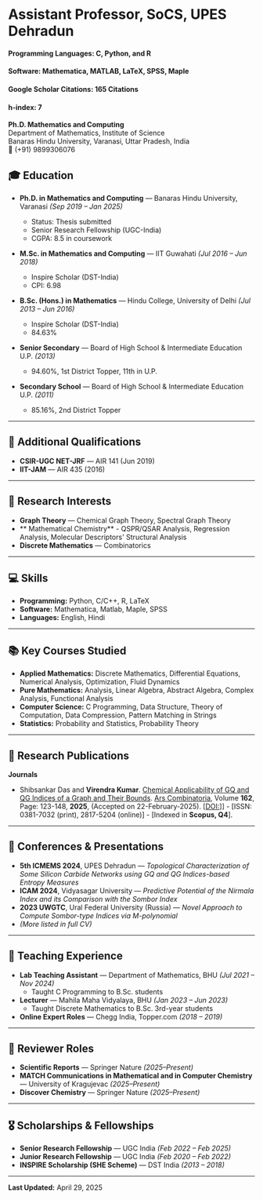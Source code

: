 # Assistant Professor, SoCS, UPES Dehradun
#### Programming Languages: C, Python, and R
#### Software: Mathematica, MATLAB, LaTeX, SPSS, Maple
#### Google Scholar Citations: 165 Citations
#### h-index: 7

**Ph.D. Mathematics and Computing**  
Department of Mathematics, Institute of Science  
Banaras Hindu University, Varanasi, Uttar Pradesh, India  
📱 (+91) 9899306076  

## 🎓 Education

- **Ph.D. in Mathematics and Computing** — Banaras Hindu University, Varanasi *(Sep 2019 – Jan 2025)*  
  - Status: Thesis submitted  
  - Senior Research Fellowship (UGC-India)  
  - CGPA: 8.5 in coursework  

- **M.Sc. in Mathematics and Computing** — IIT Guwahati *(Jul 2016 – Jun 2018)*  
  - Inspire Scholar (DST-India)  
  - CPI: 6.98  

- **B.Sc. (Hons.) in Mathematics** — Hindu College, University of Delhi *(Jul 2013 – Jun 2016)*  
  - Inspire Scholar (DST-India)  
  - 84.63%  

- **Senior Secondary** — Board of High School & Intermediate Education U.P. *(2013)*  
  - 94.60%, 1st District Topper, 11th in U.P.  

- **Secondary School** — Board of High School & Intermediate Education U.P. *(2011)*  
  - 85.16%, 2nd District Topper  

---

## 📜 Additional Qualifications

- **CSIR-UGC NET-JRF** — AIR 141 (Jun 2019)  
- **IIT-JAM** — AIR 435 (2016)  

---

## 🔬 Research Interests

- **Graph Theory** — Chemical Graph Theory, Spectral Graph Theory
- ** Mathematical Chemistry** - QSPR/QSAR Analysis, Regression Analysis, Molecular Descriptors' Structural Analysis
- **Discrete Mathematics** — Combinatorics  

---

## 💻 Skills

- **Programming:** Python, C/C++, R, LaTeX  
- **Software:** Mathematica, Matlab, Maple, SPSS  
- **Languages:** English, Hindi  

---

## 📚 Key Courses Studied

- **Applied Mathematics:** Discrete Mathematics, Differential Equations, Numerical Analysis, Optimization, Fluid Dynamics  
- **Pure Mathematics:** Analysis, Linear Algebra, Abstract Algebra, Complex Analysis, Functional Analysis  
- **Computer Science:** C Programming, Data Structure, Theory of Computation, Data Compression, Pattern Matching in Strings  
- **Statistics:** Probability and Statistics, Probability Theory  

---

## 📝 Research Publications

<strong>Journals</strong>

* Shibsankar Das and **Virendra Kumar**. [Chemical Applicability of GQ and QG Indices of a Graph and Their Bounds](https://combinatorialpress.com/article/ars/Volume%20162/chemical-applicability-of-gq-and-qg-indices-of-a-graph-and-their-bounds.pdf). [Ars Combinatoria](https://combinatorialpress.com/ars/),  Volume **162**, Page: 123-148, **2025**, (Accepted on 22-February-2025). [[DOI:](https://doi.org/10.61091/ars162-10)]]  - [ISSN: 0381-7032 (print), 2817-5204 (online)] - [Indexed in **Scopus, Q4**].
  

---

## 🎤 Conferences & Presentations

- **5th ICMEMS 2024**, UPES Dehradun — *Topological Characterization of Some Silicon Carbide Networks using GQ and QG Indices-based Entropy Measures*  
- **ICAM 2024**, Vidyasagar University — *Predictive Potential of the Nirmala Index and its Comparison with the Sombor Index*  
- **2023 UWGTC**, Ural Federal University (Russia) — *Novel Approach to Compute Sombor-type Indices via M-polynomial*  
- *(More listed in full CV)*  

---

## 🏫 Teaching Experience

- **Lab Teaching Assistant** — Department of Mathematics, BHU *(Jul 2021 – Nov 2024)*  
  - Taught C Programming to B.Sc. students  
- **Lecturer** — Mahila Maha Vidyalaya, BHU *(Jan 2023 – Jun 2023)*  
  - Taught Discrete Mathematics to B.Sc. 3rd-year students  
- **Online Expert Roles** — Chegg India, Topper.com *(2018 – 2019)*  

---

## 🧪 Reviewer Roles

- **Scientific Reports** — Springer Nature *(2025–Present)*  
- **MATCH Communications in Mathematical and in Computer Chemistry** — University of Kragujevac *(2025–Present)*  
- **Discover Chemistry** — Springer Nature *(2025–Present)*  

---

## 🎖 Scholarships & Fellowships

- **Senior Research Fellowship** — UGC India *(Feb 2022 – Feb 2025)*  
- **Junior Research Fellowship** — UGC India *(Feb 2020 – Feb 2022)*  
- **INSPIRE Scholarship (SHE Scheme)** — DST India *(2013 – 2018)*  

---

**Last Updated:** April 29, 2025
